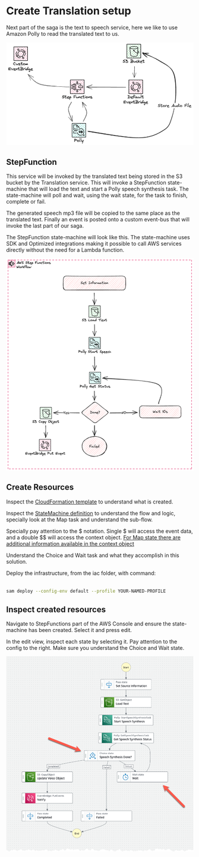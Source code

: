 # Create Translation setup

Next part of the saga is the text to speech service, here we like to use Amazon Polly to read the translated text to us.

![Image showing architecture overview.](images/architecture-created.png)

## StepFunction

This service will be invoked by the translated text being stored in the S3 bucket by the Translation service. This will invoke a StepFunction state-machine that will load the text and start a Polly speech synthesis task. The state-machine will poll and wait, using the wait state, for the task to finish, complete or fail.

The generated speech mp3 file will be copied to the same place as the translated text. Finally an event is posted onto a custom event-bus that will invoke the last part of our saga.

The StepFunction state-machine will look like this. The state-machine uses SDK and Optimized integrations making it possible to call AWS services directly without the need for a Lambda function.

![Image showing State Machine.](images/statemachine.png)

## Create Resources

Inspect the [CloudFormation template](iac/template.yaml) to understand what is created.

Inspect the [StateMachine definition](iac/statemachine/) to understand the flow and logic, specially look at the Map task and understand the sub-flow.

Specially pay attention to the $ notation. Single $ will access the event data, and a double $$ will access the context object. [For Map state there are additional information available in the context object](https://docs.aws.amazon.com/step-functions/latest/dg/input-output-contextobject.html#contextobject-map)

Understand the Choice and Wait task and what they accomplish in this solution.

Deploy the infrastructure, from the iac folder, with command:

``` bash

sam deploy --config-env default --profile YOUR-NAMED-PROFILE

```

## Inspect created resources

Navigate to StepFunctions part of the AWS Console and ensure the state-machine has been created. Select it and press edit.

In the edit view, inspect each state by selecting it. Pay attention to the config to the right. Make sure you understand the Choice and Wait state.

![Image showing the list of state-machines](images/statemachine-console.png)
